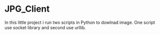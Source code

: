 # JPG_Client
In this little project i run two scripts in Python to dowlnad image. 
One script use socket library and second use urllib.
